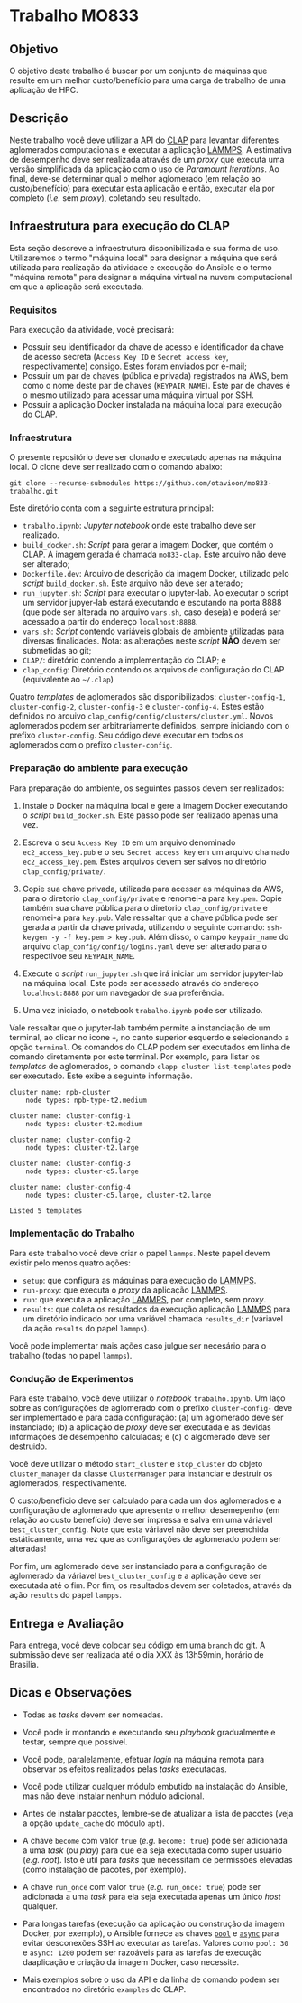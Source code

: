 # Trabalho MO833

## Objetivo

O objetivo deste trabalho é buscar por um conjunto de máquinas que resulte em um melhor custo/benefício para uma carga de trabalho de uma aplicação de HPC.

## Descrição

Neste trabalho você deve utilizar a API do [CLAP](https://github.com/lmcad-unicamp/CLAP) para levantar diferentes aglomerados computacionais e executar a aplicação [LAMMPS](https://github.com/lmcad-unicamp/lammps). 
A estimativa de desempenho deve ser realizada através de um *proxy* que executa uma versão simplificada da aplicação com o uso de *Paramount Iterations*.
Ao final, deve-se determinar qual o melhor aglomerado (em relação ao custo/benefício) para executar esta aplicação e então, executar ela por completo (*i.e.* sem *proxy*), coletando seu resultado.


## Infraestrutura para execução do CLAP

Esta seção descreve a infraestrutura disponibilizada e sua forma de uso.
Utilizaremos o termo "máquina local" para designar a máquina que será utilizada para realização da atividade e execução do Ansible e o termo "máquina remota" para designar a máquina virtual na nuvem computacional em que a aplicação será executada. 

### Requisitos

Para execução da atividade, você precisará:
- Possuir seu identificador da chave de acesso e identificador da chave de acesso secreta (`Access Key ID` e `Secret access key`, respectivamente) consigo. 
Estes foram enviados por e-mail;
- Possuir um par de chaves (pública e privada) registrados na AWS, bem como o nome deste par de chaves (`KEYPAIR_NAME`). Este par de chaves é o mesmo utilizado para acessar uma máquina virtual por SSH.
- Possuir a aplicação Docker instalada na máquina local para execução do CLAP.


### Infraestrutura

O presente repositório deve ser clonado e executado apenas na máquina local. 
O clone deve ser realizado com o comando abaixo:

```
git clone --recurse-submodules https://github.com/otavioon/mo833-trabalho.git
```

Este diretório conta com a seguinte estrutura principal:
- ``trabalho.ipynb``: *Jupyter notebook* onde este trabalho deve ser realizado.
- ``build_docker.sh``: *Script* para gerar a imagem Docker, que contém o CLAP. A imagem gerada é chamada `mo833-clap`. Este arquivo não deve ser alterado;
- ``Dockerfile.dev``: Arquivo de descrição da imagem Docker, utilizado pelo *script* `build_docker.sh`. Este arquivo não deve ser alterado;
- ``run_jupyter.sh``: *Script* para executar o jupyter-lab. Ao executar o script um servidor jupyer-lab estará executando e escutando na porta 8888 (que pode ser alterada no arquivo `vars.sh`, caso deseja) e poderá ser acessado a partir do endereço `localhost:8888`.
- ``vars.sh``: *Script* contendo variáveis globais de ambiente utilizadas para diversas finalidades. Nota: as alterações neste *script* **NÃO** devem ser submetidas ao git;
- ``CLAP/``: diretório contendo a implementação do CLAP; e
- ``clap_config``: Diretório contendo os arquivos de configuração do CLAP (equivalente ao `~/.clap`)

Quatro *templates* de aglomerados são disponibilizados: `cluster-config-1`, `cluster-config-2`, `cluster-config-3` e `cluster-config-4`. Estes estão definidos no arquivo `clap_config/config/clusters/cluster.yml`. Novos aglomerados podem ser arbitrariamente definidos, sempre iniciando com o prefixo `cluster-config`. Seu código deve executar em todos os aglomerados com o prefixo `cluster-config`.

### Preparação do ambiente para execução

Para preparação do ambiente, os seguintes passos devem ser realizados:

1. Instale o Docker na máquina local e gere a imagem Docker executando o *script* `build_docker.sh`. Este passo pode ser realizado apenas uma vez.

2. Escreva o seu `Access Key ID` em um arquivo denominado `ec2_access_key.pub` e o seu `Secret access key` em um arquivo chamado `ec2_access_key.pem`. Estes arquivos devem ser salvos no diretório `clap_config/private/`.

3. Copie sua chave privada, utilizada para acessar as máquinas da AWS, para o diretorio `clap_config/private` e renomei-a para `key.pem`. Copie também sua chave pública para o diretorio `clap_config/private` e renomei-a para `key.pub`. Vale ressaltar que a chave pública pode ser gerada a partir da chave privada, utilizando o seguinte comando: `ssh-keygen -y -f key.pem > key.pub`. Além disso, o campo `keypair_name` do arquivo `clap_config/config/logins.yaml` deve ser alterado para o respectivoe seu `KEYPAIR_NAME`.

4. Execute o *script* `run_jupyter.sh` que irá iniciar um servidor jupyter-lab na máquina local. Este pode ser acessado através do endereço `localhost:8888` por um navegador de sua preferência.

5. Uma vez iniciado, o notebook `trabalho.ipynb` pode ser utilizado.

Vale ressaltar que o jupyter-lab também permite a instanciação de um terminal, ao clicar no icone `+`, no canto superior esquerdo e selecionando a opção `terminal`. 
Os comandos do CLAP podem ser executados em linha de comando diretamente por este terminal. 
Por exemplo, para listar os *templates* de aglomerados, o comando `clapp cluster list-templates` pode ser executado. Este exibe a seguinte informação.

```
cluster name: npb-cluster
    node types: npb-type-t2.medium

cluster name: cluster-config-1
    node types: cluster-t2.medium

cluster name: cluster-config-2
    node types: cluster-t2.large

cluster name: cluster-config-3
    node types: cluster-c5.large

cluster name: cluster-config-4
    node types: cluster-c5.large, cluster-t2.large

Listed 5 templates
```

### Implementação do Trabalho

Para este trabalho você deve criar o papel `lammps`. Neste papel devem existir pelo menos quatro ações:
- `setup`: que configura as máquinas para execução do [LAMMPS](https://github.com/lmcad-unicamp/lammps). 
- `run-proxy`: que executa o *proxy* da aplicação [LAMMPS](https://github.com/lmcad-unicamp/lammps).
- `run`: que executa a aplicação [LAMMPS](https://github.com/lmcad-unicamp/lammps), por completo, sem *proxy*.
- `results`: que coleta os resultados da execução aplicação [LAMMPS](https://github.com/lmcad-unicamp/lammps) para um diretório indicado por uma variável chamada `results_dir` (váriavel da ação `results` do papel `lammps`).

Você pode implementar mais ações caso julgue ser necesário para o trabalho (todas no papel `lammps`). 

### Condução de Experimentos

Para este trabalho, você deve utilizar o *notebook* `trabalho.ipynb`. Um laço sobre as configurações de aglomerado com o prefixo `cluster-config-` deve ser implementado e para cada configuração: (a) um aglomerado deve ser instanciado; (b) a aplicação de *proxy* deve ser executada e as devidas informações de desempenho calculadas; e (c) o algomerado deve ser destruido.

Você deve utilizar o método `start_cluster` e `stop_cluster` do objeto `cluster_manager` da classe `ClusterManager` para instanciar e destruir os aglomerados, respectivamente.

O custo/beneficio deve ser calculado para cada um dos aglomerados e a configuração de aglomerado que apresente o melhor desemepenho (em relação ao custo benefício) deve ser impressa e salva em uma váriavel `best_cluster_config`. Note que esta váriavel não deve ser preenchida estáticamente, uma vez que as configurações de aglomerado podem ser alteradas!

Por fim, um aglomerado deve ser instanciado para a configuração de aglomerado da váriavel `best_cluster_config` e a aplicação deve ser executada até o fim. Por fim, os resultados devem ser coletados, através da ação `results` do papel `lampps`.
 

## Entrega e Avaliação

Para entrega, você deve colocar seu código em uma `branch` do git.
A submissão deve ser realizada até o dia XXX às 13h59min, horário de Brasilia.

## Dicas e Observações
- Todas as *tasks* devem ser nomeadas.

- Você pode ir montando e executando seu *playbook* gradualmente e testar, sempre que possível.

- Você pode, paralelamente, efetuar *login* na máquina remota para observar os efeitos realizados pelas *tasks* executadas.

- Você pode utilizar qualquer módulo embutido na instalação do Ansible, mas não deve instalar nenhum módulo adicional.

- Antes de instalar pacotes, lembre-se de atualizar a lista de pacotes (veja a opção `update_cache` do módulo `apt`).

- A chave `become` com valor `true` (*e.g.* `become: true`) pode ser adicionada a uma *task* (ou *play*) para que ela seja executada como super usuário (*e.g.* *root*). 
Isto é util para *tasks* que necessitam de permissões elevadas (como instalação de pacotes, por exemplo).

- A chave `run_once` com valor `true` (*e.g.* `run_once: true`) pode ser adicionada a uma *task* para ela seja executada apenas um único *host* qualquer.

- Para longas tarefas (execução da aplicação ou construção da imagem Docker, por exemplo), o Ansible fornece as chaves [`pool`](https://docs.ansible.com/ansible/latest/user_guide/playbooks_async.html#asynchronous-playbook-tasks) e [`async`](https://docs.ansible.com/ansible/latest/user_guide/playbooks_async.html#asynchronous-playbook-tasks) para evitar desconexões SSH ao executar as tarefas. Valores como `pool: 30` e `async: 1200` podem ser razoáveis para as tarefas de execução daaplicação e criação da imagem Docker, caso necessite.

- Mais exemplos sobre o uso da API e da linha de comando podem ser encontrados no diretório `examples` do CLAP.
